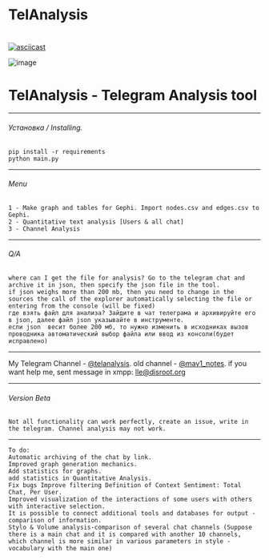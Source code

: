 # TelAnalysis
# 
[![asciicast](https://user-images.githubusercontent.com/107117398/213977412-12138f32-e736-434f-9dd4-aed7df895aad.jpg)](
https://user-images.githubusercontent.com/107117398/214507633-a97bf2ce-ff63-45f1-9bee-ba90d82f1fca.mp4)

![image](https://user-images.githubusercontent.com/107117398/209858730-fe6ff0a3-9fcd-4d13-be6a-3f2a6bdd198b.png)
# TelAnalysis - Telegram Analysis tool
_______
###### Установка / Installing.
```
pip install -r requirements
python main.py
```
_______
###### Menu
```
1 - Make graph and tables for Gephi. Import nodes.csv and edges.csv to Gephi.
2 - Quantitative text analysis [Users & all chat]
3 - Channel Analysis
```
_______
###### Q/A
```
where can I get the file for analysis? Go to the telegram chat and archive it in json, then specify the json file in the tool.
if json weighs more than 200 mb, then you need to change in the sources the call of the explorer automatically selecting the file or entering from the console (will be fixed)
где взять файл для анализа? Зайдите в чат телеграма и архивируйте его в json, далее файл json указывайте в инструменте.
если json  весит более 200 мб, то нужно изменить в исходниках вызов проводника автоматический выбор файла или ввод из консоли(будет исправлено)
```
_______
My Telegram Channel - [@telanalysis](https://t.me/telanalysis).
old channel - [@mav1_notes](https://t.me/mav1_notes).
if you  want help me, sent message in xmpp: lle@disroot.org
_______
###### Version Beta


```
Not all functionality can work perfectly, create an issue, write in the telegram. Channel analysis may not work.
```
_______
```
To do:
Automatic archiving of the chat by link. 
Improved graph generation mechanics.
Add statistics for graphs.
add statistics in Quantitative Analysis.
Fix bugs Improve filtering Definition of Context Sentiment: Total Chat, Per User.
Improved visualization of the interactions of some users with others with interactive selection.
It is possible to connect additional tools and databases for output - comparison of information.
Stylo & Volume analysis-comparison of several chat channels (Suppose there is a main chat and it is compared with another 10 channels, which channel is more similar in various parameters in style - vocabulary with the main one)
```
